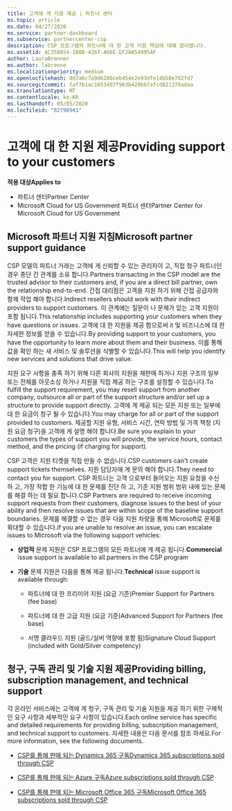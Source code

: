 ```yaml
---
title: 고객에 게 지원 제공 | 파트너 센터
ms.topic: article
ms.date: 04/27/2020
ms.service: partner-dashboard
ms.subservice: partnercenter-csp
description: CSP 프로그램의 파트너에 대 한 고객 지원 책임에 대해 알아봅니다.
ms.assetid: AC358854-1B0B-4267-A66E-EF28A549954F
author: LauraBrenner
ms.author: labrenne
ms.localizationpriority: medium
ms.openlocfilehash: 9d7a6c7a9d6280ceb454e2e93dfe14b58e782fd7
ms.sourcegitcommit: faf7b1ac1653497f963b428bbfafcd821378adaa
ms.translationtype: MT
ms.contentlocale: ko-KR
ms.lasthandoff: 05/05/2020
ms.locfileid: "82798941"
---
```

# <a name="providing-support-to-your-customers"></a><span data-ttu-id="0e56c-103">고객에 대 한 지원 제공</span><span class="sxs-lookup"><span data-stu-id="0e56c-103">Providing support to your customers</span></span>

<span data-ttu-id="0e56c-104">**적용 대상**</span><span class="sxs-lookup"><span data-stu-id="0e56c-104">**Applies to**</span></span>

-  <span data-ttu-id="0e56c-105">파트너 센터</span><span class="sxs-lookup"><span data-stu-id="0e56c-105">Partner Center</span></span>
-  <span data-ttu-id="0e56c-106">Microsoft Cloud for US Government 파트너 센터</span><span class="sxs-lookup"><span data-stu-id="0e56c-106">Partner Center for Microsoft Cloud for US Government</span></span>


## <a name="microsoft-partner-support-guidance"></a><span data-ttu-id="0e56c-107">Microsoft 파트너 지원 지침</span><span class="sxs-lookup"><span data-stu-id="0e56c-107">Microsoft partner support guidance</span></span>

<span data-ttu-id="0e56c-108">CSP 모델의 파트너 거래는 고객에 게 신뢰할 수 있는 관리자이 고, 직접 청구 파트너인 경우 종단 간 관계를 소유 합니다.</span><span class="sxs-lookup"><span data-stu-id="0e56c-108">Partners transacting in the CSP model are the trusted advisor to their customers and, if you are a direct bill partner, own the relationship end-to-end.</span></span> <span data-ttu-id="0e56c-109">간접 대리점은 고객을 지원 하기 위해 간접 공급자와 함께 작업 해야 합니다.</span><span class="sxs-lookup"><span data-stu-id="0e56c-109">Indirect resellers should work with their indirect providers to support customers.</span></span> <span data-ttu-id="0e56c-110">이 관계에는 질문이 나 문제가 있는 고객 지원이 포함 됩니다.</span><span class="sxs-lookup"><span data-stu-id="0e56c-110">This relationship includes supporting your customers when they have questions or issues.</span></span> <span data-ttu-id="0e56c-111">고객에 대 한 지원을 제공 함으로써 it 및 비즈니스에 대 한 자세한 정보를 얻을 수 있습니다.</span><span class="sxs-lookup"><span data-stu-id="0e56c-111">By providing support to your customers, you have the opportunity to learn more about them and their business.</span></span> <span data-ttu-id="0e56c-112">이를 통해 값을 확인 하는 새 서비스 및 솔루션을 식별할 수 있습니다.</span><span class="sxs-lookup"><span data-stu-id="0e56c-112">This will help you identify new services and solutions that drive value.</span></span>

<span data-ttu-id="0e56c-113">지원 요구 사항을 충족 하기 위해 다른 회사의 지원을 재판매 하거나 지원 구조의 일부 또는 전체를 아웃소싱 하거나 지원을 직접 제공 하는 구조를 설정할 수 있습니다.</span><span class="sxs-lookup"><span data-stu-id="0e56c-113">To fulfill the support requirement,  you may resell support from another company, outsource all or part of the support structure and/or set up a structure to provide support directly.</span></span> <span data-ttu-id="0e56c-114">고객에 게 제공 되는 모든 지원 또는 일부에 대 한 요금이 청구 될 수 있습니다.</span><span class="sxs-lookup"><span data-stu-id="0e56c-114">You may charge for all or part of the support provided to customers.</span></span> <span data-ttu-id="0e56c-115">제공할 지원 유형, 서비스 시간, 연락 방법 및 가격 책정 (지원 요금 청구)을 고객에 게 설명 해야 합니다.</span><span class="sxs-lookup"><span data-stu-id="0e56c-115">Be sure you explain to your customers the types of support you will provide, the service hours, contact method, and the pricing (if charging for support).</span></span>

<span data-ttu-id="0e56c-116">CSP 고객은 지원 티켓을 직접 만들 수 없습니다.</span><span class="sxs-lookup"><span data-stu-id="0e56c-116">CSP customers can't create support tickets themselves.</span></span> <span data-ttu-id="0e56c-117">지원 담당자에 게 문의 해야 합니다.</span><span class="sxs-lookup"><span data-stu-id="0e56c-117">They need to contact you for support.</span></span> <span data-ttu-id="0e56c-118">CSP 파트너는 고객 으로부터 들어오는 지원 요청을 수신 하 고, 가장 적합 한 기능에 대 한 문제를 진단 하 고, 기준 지원 범위 범위 내에 있는 문제를 해결 하는 데 필요 합니다.</span><span class="sxs-lookup"><span data-stu-id="0e56c-118">CSP Partners are required to receive incoming support requests from their customers, diagnose issues to the best of your ability and then resolve issues that are within scope of the baseline support boundaries.</span></span> <span data-ttu-id="0e56c-119">문제를 해결할 수 없는 경우 다음 지원 차량을 통해 Microsoft로 문제를 확대할 수 있습니다.</span><span class="sxs-lookup"><span data-stu-id="0e56c-119">If you are unable to resolve an issue, you can escalate issues to Microsoft via the following support vehicles:</span></span>

- <span data-ttu-id="0e56c-120">**상업적** 문제 지원은 CSP 프로그램의 모든 파트너에 게 제공 됩니다.</span><span class="sxs-lookup"><span data-stu-id="0e56c-120">**Commercial** issue support is available to all partners in the CSP program</span></span>

- <span data-ttu-id="0e56c-121">**기술** 문제 지원은 다음을 통해 제공 됩니다.</span><span class="sxs-lookup"><span data-stu-id="0e56c-121">**Technical** issue support is available through:</span></span>

    - <span data-ttu-id="0e56c-122">파트너에 대 한 프리미어 지원 (요금 기준)</span><span class="sxs-lookup"><span data-stu-id="0e56c-122">Premier Support for Partners (fee base)</span></span>

    - <span data-ttu-id="0e56c-123">파트너에 대 한 고급 지원 (요금 기준)</span><span class="sxs-lookup"><span data-stu-id="0e56c-123">Advanced Support for Partners (fee base)</span></span>

    - <span data-ttu-id="0e56c-124">서명 클라우드 지원 (골드/실버 역량에 포함 됨)</span><span class="sxs-lookup"><span data-stu-id="0e56c-124">Signature Cloud Support (included with Gold/Silver competency)</span></span>

## <a name="providing-billing-subscription-management-and-technical-support"></a><span data-ttu-id="0e56c-125">청구, 구독 관리 및 기술 지원 제공</span><span class="sxs-lookup"><span data-stu-id="0e56c-125">Providing billing, subscription management, and technical support</span></span> 

<span data-ttu-id="0e56c-126">각 온라인 서비스에는 고객에 게 청구, 구독 관리 및 기술 지원을 제공 하기 위한 구체적인 요구 사항과 세부적인 요구 사항이 있습니다.</span><span class="sxs-lookup"><span data-stu-id="0e56c-126">Each online service has specific and detailed requirements for providing billing, subscription management, and technical support to customers.</span></span> <span data-ttu-id="0e56c-127">자세한 내용은 다음 문서를 참조 하세요.</span><span class="sxs-lookup"><span data-stu-id="0e56c-127">For more information, see the following documents.</span></span>

- [<span data-ttu-id="0e56c-128">CSP를 통해 판매 되는 Dynamics 365 구독</span><span class="sxs-lookup"><span data-stu-id="0e56c-128">Dynamics 365 subscriptions sold through CSP</span></span>](https://www.microsoftpartnercommunity.com/t5/CSP/Microsoft-Partner-Support-Guidance/m-p/5262#M30)

- [<span data-ttu-id="0e56c-129">CSP를 통해 판매 되는 Azure 구독</span><span class="sxs-lookup"><span data-stu-id="0e56c-129">Azure subscriptions sold through CSP</span></span>](https://www.microsoftpartnercommunity.com/t5/CSP/Microsoft-Partner-Support-Guidance/m-p/5263#M31)

- [<span data-ttu-id="0e56c-130">CSP를 통해 판매 되는 Microsoft Office 365 구독</span><span class="sxs-lookup"><span data-stu-id="0e56c-130">Microsoft Office 365 subscriptions sold through CSP</span></span>](https://www.microsoftpartnercommunity.com/t5/CSP/Microsoft-Partner-Support-Guidance/m-p/5264#M32)



 

 



